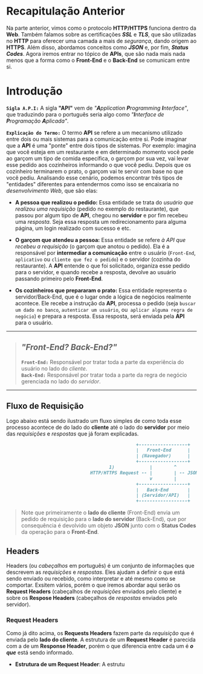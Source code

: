 # Recapitulação Anterior
Na parte anterior, vimos como o protocolo **HTTP/HTTPS** funciona dentro da **Web**. Também falamos sobre as certificações **_SSL_** e **_TLS_**, que são 
utilizadas no **HTTP** para oferecer uma camada a mais de _segurança_, dando origem ao **HTTPS**. Além disso, abordamos conceitos como **_JSON_** e, por fim, **_Status Codes_**.
Agora iremos entrar no tópico de **APIs**, que são nada mais nada menos que a forma como o **Front-End** e o **Back-End** se comunicam entre si.

# Introdução
**`Sigla A.P.I:`** A sigla **"API"** vem de _"**A**pplication **P**rogramming **I**nterface"_,
que traduzindo para o português seria algo como _"**I**nterface de **P**rogramação **A**plicada"_. <br>

**`Explicação do Termo:`** O termo **API** se refere a um mecanismo utilizado entre dois ou mais sistemas para a comunicação entre si. Pode imaginar que a **API** é uma "ponte"
entre dois tipos de sistemas. Por exemplo: imagina que você esteja em um restaurante e em determinado momento você pede ao garçom um tipo de comida específica, o garçom por sua vez,
vai levar esse pedido aos cozinheiros informando o que você pediu. Depois que os cozinheiro terminarem o prato, o garçom vai te servir com base no que você pediu. Analisando esse cenário,
podemos encontrar três tipos de "entidades" diferentes para entendermos como isso se encaixaria no _desenvolvimento Web_, que são elas: <br>

- **A pessoa que realizou o pedido:** Essa entidade se trata do _usuário que realizou uma requisição_ (pedido no exemplo do restaurante), que passou por algum tipo de **API**,
chegou no **servidor** e por fim recebeu uma _resposta_. Seja essa resposta um redirecionamento para alguma página, um login realizado com sucesso e etc. <br>

- **O garçom que atendeu a pessoa:** Essa entidade se refere _à API que recebeu a requisição_ (o garçom que anotou o pedido). Ela é a responsável por **intermediar a comunicação**
entre o usuário (`Front-End`, `aplicativo` ou `cliente que fez o pedido`) e o servidor (cozinha do restaurante). A **API** entende o que foi solicitado, organiza esse pedido para o servidor,
e quando recebe a resposta, devolve ao usuário passando primeiro pelo **Front-End**. <br>

- **Os cozinheiros que prepararam o prato:** Essa entidade representa o servidor/Back-End, que é o lugar onde a lógica de negócios realmente acontece.
Ele recebe a instrução da **API**, processa o pedido (seja `buscar um dado no banco`, `autenticar um usuário`, ou` aplicar alguma regra de negócio`) e prepara a resposta.
Essa resposta, será enviada pela **API** para o usuário. <br>

<hr>

> _"Front-End? Back-End?"_ <br>
> ---
> **`Front-End:`** Responsável por tratar toda a parte da experiência do usuário no lado do _cliente_. <br>
> **`Back-End:`** Responsável por tratar toda a parte da regra de negócio gerenciada no lado do _servidor_.

<hr>

## Fluxo de Requisição
Logo abaixo está sendo ilustrado um fluxo simples de como toda esse processo acontece de do lado do **cliente** até o lado do **servidor**
por meio das _requisições_ e _respostas_ que já foram explicadas.

```md
                                                +------------------+
                                                |   Front-End      |
                                                | (Navegador)      |
                                                +------------------+
                                      1)             |        ^           2)
                               HTTP/HTTPS Request -- |        | -- JSON + Status Code
                                                     v        |
                                                +------------------+
                                                |   Back-End       |
                                                | (Servidor/API)   |
                                                +------------------+
```
> Note que primeiramente o **lado do cliente** (Front-End) envia um pedido de requisição para o **lado do servidor** (Back-End), que por consequência é devolvido um objeto **JSON**
junto com o **Status Codes** da operação para o **Front-End**.

## Headers
Headers (ou _cabeçalhos_ em português) é um conjunto de informações que descrevem as _requisições_ e _respostas_. Eles ajudam a definir o que está sendo enviado ou recebido,
como interpretar e até mesmo como se comportar. Exsitem vários, porém o que iremos abordar aqui serão os **Request Headers** (cabeçalhos de _requisições_ enviados pelo cliente)
e sobre os **Respose Headers** (cabeçalhos de _respostas_ enviados pelo servidor). <br>

### Request Headers
Como já dito acima, os **Requests Headers** fazem parte da _requisição_ que é enviada pelo **lado do cliente**. A estrutura de um **Request Header** é parecida com a de um **Response Header**,
porém o que diferencia entre cada um é **_o que_** está sendo informado. <br>

- **Estrutura de um Request Header**: A estrutu

